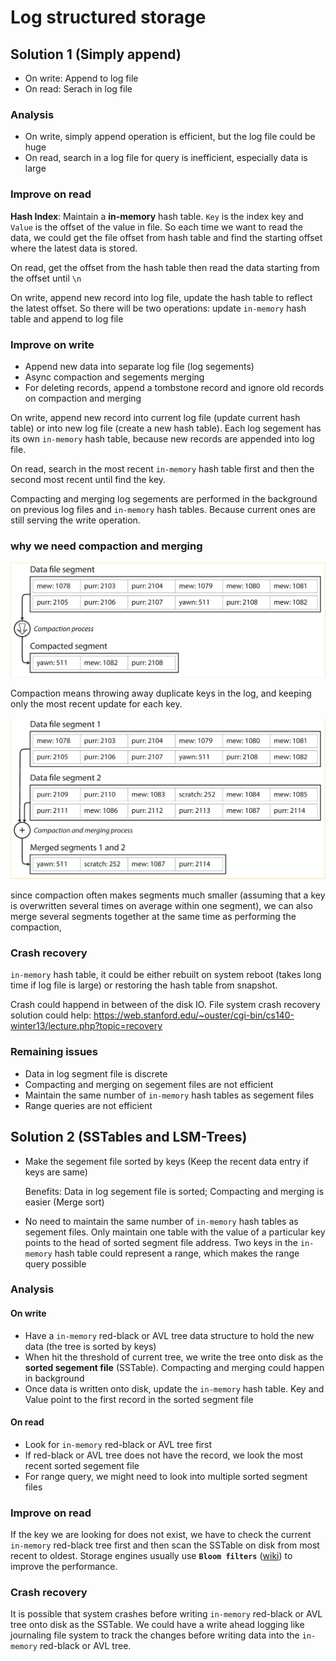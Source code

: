 # Log structured storage

## Solution 1 (Simply append)

- On write: Append to log file
- On read: Serach in log file

### Analysis

- On write, simply append operation is efficient, but the log file could be huge
- On read, search in a log file for query is inefficient, especially data is large

### Improve on read

**Hash Index**: Maintain a **in-memory** hash table. `Key` is the index key and `Value` is the offset of the value in
file. So each time we want to read the data, we could get the file offset from hash table and find the starting offset
where the latest data is stored.

On read, get the offset from the hash table then read the data starting from the offset until `\n`

On write, append new record into log file, update the hash table to reflect the latest offset. So there will be two
operations: update `in-memory` hash table and append to log file

### Improve on write

- Append new data into separate log file (log segements)
- Async compaction and segements merging
- For deleting records, append a tombstone record and ignore old records on compaction and merging

On write, append new record into current log file (update current hash table) or into new log file
(create a new hash table). Each log segement has its own `in-memory` hash table, because new records are appended into
log file.

On read, search in the most recent `in-memory` hash table first and then the second most recent until find the key.

Compacting and merging log segements are performed in the background on previous log files and `in-memory` hash tables.
Because current ones are still serving the write operation.

### why we need compaction and merging

![data-file-compaction](resources/data-file-compaction.png)

Compaction means throwing away duplicate keys in the log, and keeping only the most recent update for each key.

![data-file-merging](resources/data-file-merging.png)

since compaction often makes segments much smaller (assuming that a key is overwritten several times on average within
one segment), we can also merge several segments together at the same time as performing the compaction,

### Crash recovery

`in-memory` hash table, it could be either rebuilt on system reboot (takes long time if log file is large) or restoring
the hash table from snapshot.

Crash could happend in between of the disk IO. File system crash recovery solution could help: <https://web.stanford.edu/~ouster/cgi-bin/cs140-winter13/lecture.php?topic=recovery>

### Remaining issues

- Data in log segment file is discrete
- Compacting and merging on segement files are not efficient
- Maintain the same number of `in-memory` hash tables as segement files
- Range queries are not efficient

## Solution 2 (SSTables and LSM-Trees)

- Make the segement file sorted by keys (Keep the recent data entry if keys are same)

  Benefits: Data in log segement file is sorted; Compacting and merging is easier (Merge sort)

- No need to maintain the same number of `in-memory` hash tables as segement files. Only maintain one table with the
  value of a particular key points to the head of sorted segment file address. Two keys in the `in-memory` hash table
  could represent a range, which makes the range query possible

### Analysis

#### On write

- Have a `in-memory` red-black or AVL tree data structure to hold the new data (the tree is sorted by keys)
- When hit the threshold of current tree, we write the tree onto disk as the **sorted segement file** (SSTable).
  Compacting and merging could happen in background
- Once data is written onto disk, update the `in-memory` hash table. Key and Value point to the first record in the sorted
  segment file

#### On read

- Look for `in-memory` red-black or AVL tree first
- If red-black or AVL tree does not have the record, we look the most recent sorted segement file
- For range query, we might need to look into multiple sorted segment files

### Improve on read

If the key we are looking for does not exist, we have to check the current `in-memory` red-black tree first and then
scan the SSTable on disk from most recent to oldest. Storage engines usually use
**`Bloom filters`** ([wiki](https://en.wikipedia.org/wiki/Bloom_filter)) to improve the performance.

### Crash recovery

It is possible that system crashes before writing `in-memory` red-black or AVL tree onto disk as the SSTable. We could
have a write ahead logging like journaling file system to track the changes before writing data into the `in-memory`
red-black or AVL tree.